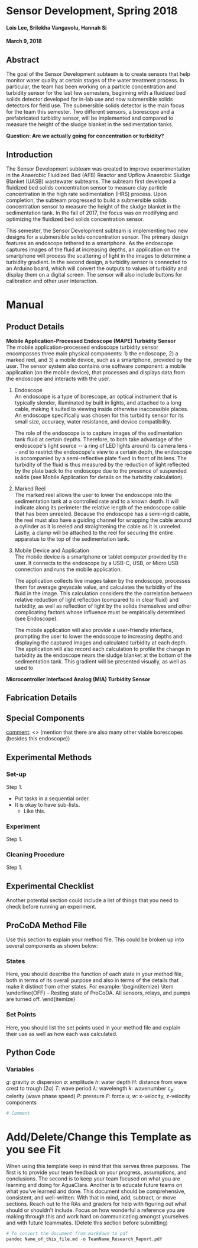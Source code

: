 # Sensor Development, Spring 2018
#### Lois Lee, Srilekha Vangavolu, Hannah Si
#### March 9, 2018

## Abstract
<!-- Briefly summarize your previous work, goals and objectives, what you have accomplished, and future work. (100 words max) -->

The goal of the Sensor Development subteam is to create sensors that help monitor water quality at certain stages of the water treatment process. In particular, the team has been working on a particle concentration and turbidity sensor for the last few semesters, beginning with a fluidized bed solids detector developed for in-lab use and now  submersible solids detectors for field use. The submersible solids detector is the main focus for the team this semester. Two different sensors, a borescope and a prefabricated turbidity sensor, will be implemented and compared to measure the height of the sludge blanket in the sedimentation tanks.

**Question: Are we actually going for concentration or turbidity?**

## Introduction
<!--Explain how the completion of your challenge will affect AguaClara and the mission of providing safe drinking water (or sustainable wastewater treatment!). If this is a continuing team, how will your contribution build upon previous research? What needs to be further discovered or defined? If this is a new team, what prompted the inclusion of this team? -->

The Sensor Development subteam was created to improve experimentation in the Anaerobic Fluidized Bed (AFB) Reactor and Upflow Anaerobic Sludge Blanket (UASB) wastewater subteams. The subteam first developed a fluidized bed solids concentration sensor to measure clay particle concentration in the high rate sedimentation (HRS) process. Upon completion, the subteam progressed to build a submersible solids concentration sensor to measure the height of the sludge blanket in the sedimentation tank. In the fall of 2017, the focus was on modifying and optimizing the fluidized bed solids concentration sensor.

This semester, the Sensor Development subteam is implementing two new designs for a submersible solids concentration sensor. The primary design features an endoscope tethered to a smartphone. As the endoscope captures images of the fluid at increasing depths, an application on the smartphone will process the scattering of light in the images to determine a turbidity gradient. In the second design, a turbidity sensor is connected to an Arduino board, which will convert the outputs to values of turbidity and display them on a digital screen. The sensor will also include buttons for calibration and other user interaction.

# Manual
<!--The goal of this section is to provide all of the guidance that would be necessary for a future team to pick up your work where you left off. Please try to be thorough and put yourselves in the shoes of a newcomer to the project. Below are some recommended sections, but the manual will likely take a slightly different form for each team. -->

## Product Details

**Mobile Application-Processed Endoscope (MAPE) Turbidity Sensor** <br/>
The mobile application-processed endoscope turbidity sensor encompasses three main physical components: 1) the endoscope, 2) a marked reel, and 3) a mobile device, such as a smartphone, provided by the user. The sensor system also contains one software component: a mobile application (on the mobile device), that processes and displays data from the endoscope and interacts with the user.

1. Endoscope <br/>
   An endoscope is a type of borescope, an optical instrument that is typically slender, illuminated by built in lights, and attached to a long cable, making it suited to viewing inside otherwise inaccessible places. An endoscope specifically was chosen for this turbidity sensor for its small size, accuracy, water resistance, and device compatibility. <br/>

   The role of the endoscope is to capture images of the sedimentation tank fluid at certain depths. Therefore, to both take advantage of the endoscope's light source -- a ring of LED lights around its camera lens -- and to restrict the endoscope's view to a certain depth, the endoscope is accompanied by a semi-reflective plate fixed in front of its lens. The turbidity of the fluid is thus measured by the reduction of light reflected by the plate back to the endoscope due to the presence of suspended solids (see Mobile Application for details on the turbidity calculation).

2. Marked Reel <br/>
   The marked reel allows the user to lower the endoscope into the sedimentation tank at a controlled rate and to a known depth. It will indicate along its perimeter the relative length of the endoscope cable that has been unreeled. Because the endoscope has a semi-rigid cable, the reel must also have a guiding channel for wrapping the cable around a cylinder as it is reeled and straightening the cable as it is unreeled. Lastly, a clamp will be attached to the reel for securing the entire apparatus to the top of the sedimentation tank.

3. Mobile Device and Application <br/>
   The mobile device is a smartphone or tablet computer provided by the user. It connects to the endoscope by a USB-C, USB, or Micro USB connection and runs the mobile application.

   The application collects live images taken by the endoscope, processes them for average greyscale value, and calculates the turbidity of the fluid in the image. This calculation considers the the correlation between relative reduction of light reflection (compared to in clear fluid) and turbidity, as well as reflection of light by the solids themselves and other complicating factors whose influence must be empirically determined (see Endoscope).

   The mobile application will also provide a user-friendly interface, prompting the user to lower the endoscope to increasing depths and displaying the captured images and calculated turbidity at each depth. The application will also record each calculation to profile the change in turbidity as the endoscope nears the sludge blanket at the bottom of the sedimentation tank. This gradient will be presented visually, as well as used to 

[comment]: <> (, so that the images may be processed to determine the fluid's turbidity at those depths. These turbidity values, by definition, should increase with the concentration of suspended solids.)

[TO DO]: <> (move stuff that sounds less like purpose and more like implementation to Fabrication Details)

**Microcontroller Interfaced Analog (MIA) Turbidity Sensor**


## Fabrication Details
<!-- Include any information related to the fabrication of equipment, experimental apparatuses, or technologies. Include the purpose of each step and the fabrication methods used. Reference appropriate safety precautions. -->


## Special Components
<!-- If your subteam uses a particular part that is unique and you could foresee a future subteam needing to order it or learn more about it, please include basic information like the vendor where it was purchased, catalog/item number, and a link to any documentation. -->

[comment]: <> (mention that there are also many other viable borescopes (besides this endoscope))

## Experimental Methods
### Set-up
Step 1.
* Put tasks in a sequential order.
* It is okay to have sub-lists.
  - Like this.

### Experiment
Step 1.

### Cleaning Procedure
Step 1.

## Experimental Checklist
Another potential section could include a list of things that you need to check before running an experiment.

## ProCoDA Method File
Use this section to explain your method file. This could be broken up into several components as shown below:

### States
Here, you should describe the function of each state in your method file, both in terms of its overall purpose and also in terms of the details that make it distinct from other states. For example:
\begin{itemize}
\item \underline{OFF} - Resting state of ProCoDA. All sensors, relays, and pumps are turned off.
\end{itemize}

### Set Points
Here, you should list the set points used in your method file and explain their use as well as how each was calculated.

## Python Code

### Variables
$g$: gravity
$\sigma$: dispersion
$a$: amplitude
$h$: water depth
$H$: distance from wave crest to trough (2$a$)
$T$: wave period
$\lambda$: wavelength
$k$: wavenumber
$c_p$: celerity (wave phase speed)
$P$: pressure
$F$: force
$u$, $w$: x-velocity, z-velocity components

```python
# Comment
```

# Add/Delete/Change this Template as you see Fit
When using this template keep in mind that this serves three purposes. The first is to provide your team feedback on your progress, assumptions, and conclusions. The second is to keep your team focused on what you are learning and doing for AguaClara. Another is to educate future teams on what you've learned and done. This document should be comprehensive, consistent, and well-written. With that in mind, add, subtract, or move sections. Reach out to the RAs and graders for help with figuring out what should or shouldn't include. Focus on how wonderful a reference you are making through this and work hard on communicating amongst yourselves and with future teammates. (Delete this section before submitting)

```python
# To convert the document from markdown to pdf
pandoc Name_of_this_file.md -o TeamName_Research_Report.pdf
```

